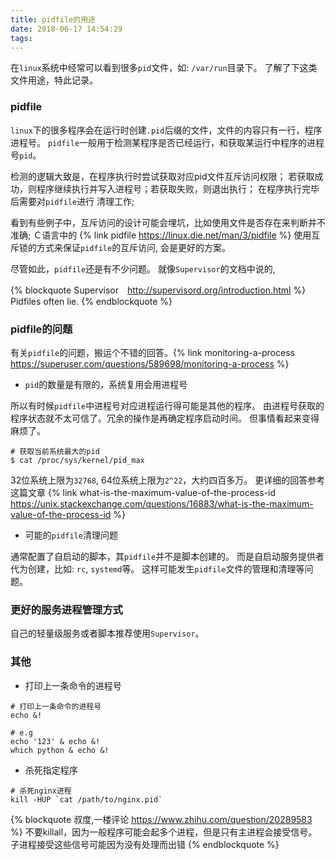 ```yaml
---
title: pidfile的用途
date: 2018-06-17 14:54:29
tags:
---
```


在`linux`系统中经常可以看到很多`pid`文件，如: `/var/run`目录下。
了解了下这类文件用途，特此记录。

<!--more-->

### pidfile

`linux`下的很多程序会在运行时创建`.pid`后缀的文件，文件的内容只有一行，程序进程号。
`pidfile`一般用于检测某程序是否已经运行，和获取某运行中程序的进程号`pid`。


检测的逻辑大致是，在程序执行时尝试获取对应pid文件互斥访问权限；
若获取成功，则程序继续执行并写入进程号；若获取失败，则退出执行；
在程序执行完毕后需要对`pidfile`进行  清理工作;

看到有些例子中，互斥访问的设计可能会埋坑，比如使用文件是否存在来判断并不准确;
Ｃ语言中的 {% link pidfile https://linux.die.net/man/3/pidfile %} 使用互斥锁的方式来保证`pidfile`的互斥访问, 会是更好的方案。

尽管如此，`pidfile`还是有不少问题。
就像`Supervisor`的文档中说的,

{% blockquote Supervisor　http://supervisord.org/introduction.html %}
Pidfiles often lie.
{% endblockquote %}


### pidfile的问题

有关`pidfile`的问题，搬运个不错的回答。{% link monitoring-a-process https://superuser.com/questions/589698/monitoring-a-process %}

*  `pid`的数量是有限的，系统复用会用进程号

所以有时候`pidfile`中进程号对应进程运行得可能是其他的程序。
由进程号获取的程序状态就不太可信了。冗余的操作是再确定程序启动时间。
但事情看起来变得麻烦了。


```
# 获取当前系统最大的pid
$ cat /proc/sys/kernel/pid_max
```

32位系统上限为`32768`, 64位系统上限为`2^22`，大约四百多万。
更详细的回答参考这篇文章 {% link  what-is-the-maximum-value-of-the-process-id https://unix.stackexchange.com/questions/16883/what-is-the-maximum-value-of-the-process-id %}


* 可能的`pidfile`清理问题

通常配置了自启动的脚本，其`pidfile`并不是脚本创建的。
而是自启动服务提供者代为创建，比如: `rc`, `systemd`等。
这样可能发生`pidfile`文件的管理和清理等问题。


### 更好的服务进程管理方式

自己的轻量级服务或者脚本推荐使用`Supervisor`。


### 其他

* 打印上一条命令的进程号

```shell
# 打印上一条命令的进程号
echo &!

# e.g
echo '123' & echo &!
which python & echo &!
```

* 杀死指定程序


``` shell
# 杀死nginx进程
kill -HUP `cat /path/to/nginx.pid`
```

{% blockquote 叔度,一楼评论 https://www.zhihu.com/question/20289583 %}
不要killall，因为一般程序可能会起多个进程，但是只有主进程会接受信号。子进程接受这些信号可能因为没有处理而出错
{% endblockquote %}
